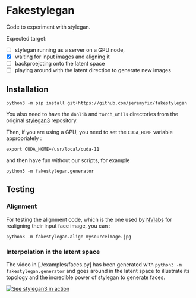 # Fakestylegan

Code to experiment with stylegan.

Expected target: 

- [ ] stylegan running as a server on a GPU node, 
- [x] waiting for input images and aligning it
- [ ] backproejcting onto the latent space
- [ ] playing around with the latent direction to generate new images

## Installation

    python3 -m pip install git+https://github.com/jeremyfix/fakestylegan

You also need to have the `dnnlib` and `torch_utils` directories from the original [stylegan3](https://github.com/NVlabs/stylegan3) repository.

Then, if you are using a GPU, you need to set the `CUDA_HOME` variable appropriately :  

```
export CUDA_HOME=/usr/local/cuda-11
```

and then have fun without our scripts, for example 

    python3 -m fakestylegan.generator

## Testing

### Alignment

For testing the alignment code, which is the one used by [NVlabs](https://github.com/NVlabs/ffhq-dataset/blob/master/download_ffhq.py) for realigning their input face image, you can :

    python3 -m fakestylegan.align mysourceimage.jpg

### Interpolation in the latent space

The video in [./examples/faces.py] has been generated with `python3 -m fakestylegan.generator` and goes around in the
latent space to illustrate its topology and the incredible power of stylegan to generate faces.

[![See stylegan3 in action](https://img.youtube.com/vi/zcMtTOfhJhk/hqdefault.jpg)](https://youtu.be/zcMtTOfhJhk)

